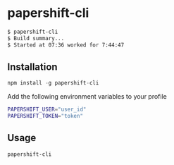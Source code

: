 # papershift-cli

```sh
$ papershift-cli
$ Build summary...
$ Started at 07:36 worked for 7:44:47
```

## Installation

```js
npm install -g papershift-cli
```

Add the following environment variables to your profile

```sh
PAPERSHIFT_USER="user_id"
PAPERSHIFT_TOKEN="token"
```

## Usage

```sh
papershift-cli
```
